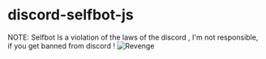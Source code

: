 # discord-selfbot-js
NOTE: Selfbot Is a violation of the laws of the discord , I'm not responsible, if you get banned from discord ! 
![Revenge](https://cdn.discordapp.com/attachments/576922808559599639/580437372131475487/download.png)

